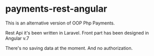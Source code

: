 # payments-rest-angular
This is an alternative version of OOP Php Payments.

Rest Api it's been written in Laravel. Front part has been designed in Angular v.7

There's no saving data at the moment.
And no authorization.
